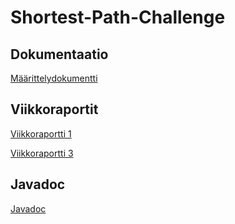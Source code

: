 # Shortest-Path-Challenge

## Dokumentaatio
[Määrittelydokumentti](Dokumentaatio/Maarittely.md)

## Viikkoraportit
[Viikkoraportti 1](Dokumentaatio/Viikkoraportti1.md)

[Viikkoraportti 3](Dokumentaatio/Viikkoraportti3.md)


## Javadoc
[Javadoc](http://htmlpreview.github.io/?https://github.com/lauripaatelainen/Shortest-Path-Challenge/blob/master/Dokumentaatio/javadoc/index.html)
